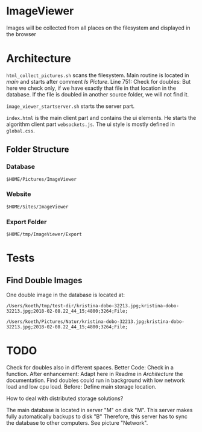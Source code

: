 # ImageViewer
Images will be collected from all places on the filesystem and displayed in the browser

# Architecture
`html_collect_pictures.sh` scans the filesystem. Main routine is located in 
*main* and starts after comment *Is Picture*.
Line 751: Check for doubles: But here we check only, if we have exactly that file in that location in the database.
If the file is doubled in another source folder, we will not find it.

`image_viewer_startserver.sh` starts the server part. 

`index.html` is the main client part and contains the ui elements. He starts the algorithm client part `websockets.js`.
The ui style is mostly defined in `global.css`.

## Folder Structure

### Database

`$HOME/Pictures/ImageViewer`

### Website

`$HOME/Sites/ImageViewer`

### Export Folder

`$HOME/tmp/ImageViewer/Export`

# Tests

## Find Double Images

One double image in the database is located at:

`/Users/koeth/tmp/test-dir/kristina-dobo-32213.jpg;kristina-dobo-32213.jpg;2018-02-08.22_44_15;4800;3264;File;`

`/Users/koeth/Pictures/Natur/kristina-dobo-32213.jpg;kristina-dobo-32213.jpg;2018-02-08.22_44_15;4800;3264;File;`

# TODO 

Check for doubles also in different spaces.
Better Code: Check in a function.
After enhancement: Adapt here in Readme in *Architecture* the documentation.
Find doubles could run in background with low network load and low cpu load.
Before: Define main storage location.

How to deal with distributed storage solutions?

The main database is located in server "M" on disk "M".
This server makes fully automatically backups to disk "B"
Therefore, this server has to sync the database to other computers.
See picture "Network".
